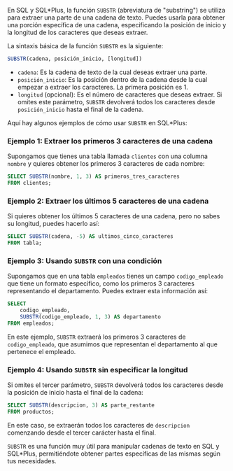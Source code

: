 En SQL y SQL*Plus, la función `SUBSTR` (abreviatura de "substring") se utiliza para extraer una parte de una cadena de texto. Puedes usarla para obtener una porción específica de una cadena, especificando la posición de inicio y la longitud de los caracteres que deseas extraer. 

La sintaxis básica de la función `SUBSTR` es la siguiente:

```sql
SUBSTR(cadena, posición_inicio, [longitud])
```

- `cadena`: Es la cadena de texto de la cual deseas extraer una parte.
- `posición_inicio`: Es la posición dentro de la cadena desde la cual empezar a extraer los caracteres. La primera posición es 1.
- `longitud` (opcional): Es el número de caracteres que deseas extraer. Si omites este parámetro, `SUBSTR` devolverá todos los caracteres desde `posición_inicio` hasta el final de la cadena.

Aquí hay algunos ejemplos de cómo usar `SUBSTR` en SQL*Plus:

### Ejemplo 1: Extraer los primeros 3 caracteres de una cadena
Supongamos que tienes una tabla llamada `clientes` con una columna `nombre` y quieres obtener los primeros 3 caracteres de cada nombre:

```sql
SELECT SUBSTR(nombre, 1, 3) AS primeros_tres_caracteres
FROM clientes;
```

### Ejemplo 2: Extraer los últimos 5 caracteres de una cadena
Si quieres obtener los últimos 5 caracteres de una cadena, pero no sabes su longitud, puedes hacerlo así:

```sql
SELECT SUBSTR(cadena, -5) AS ultimos_cinco_caracteres
FROM tabla;
```

### Ejemplo 3: Usando `SUBSTR` con una condición
Supongamos que en una tabla `empleados` tienes un campo `codigo_empleado` que tiene un formato específico, como los primeros 3 caracteres representando el departamento. Puedes extraer esta información así:

```sql
SELECT
    codigo_empleado,
    SUBSTR(codigo_empleado, 1, 3) AS departamento
FROM empleados;
```

En este ejemplo, `SUBSTR` extraerá los primeros 3 caracteres de `codigo_empleado`, que asumimos que representan el departamento al que pertenece el empleado.

### Ejemplo 4: Usando `SUBSTR` sin especificar la longitud
Si omites el tercer parámetro, `SUBSTR` devolverá todos los caracteres desde la posición de inicio hasta el final de la cadena:

```sql
SELECT SUBSTR(descripcion, 3) AS parte_restante
FROM productos;
```

En este caso, se extraerán todos los caracteres de `descripcion` comenzando desde el tercer carácter hasta el final.

`SUBSTR` es una función muy útil para manipular cadenas de texto en SQL y SQL*Plus, permitiéndote obtener partes específicas de las mismas según tus necesidades.
